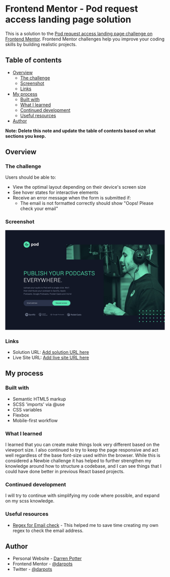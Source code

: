 # Frontend Mentor - Pod request access landing page solution

This is a solution to the [Pod request access landing page challenge on Frontend Mentor](https://www.frontendmentor.io/challenges/pod-request-access-landing-page-eyTmdkLSG). Frontend Mentor challenges help you improve your coding skills by building realistic projects. 

## Table of contents

- [Overview](#overview)
  - [The challenge](#the-challenge)
  - [Screenshot](#screenshot)
  - [Links](#links)
- [My process](#my-process)
  - [Built with](#built-with)
  - [What I learned](#what-i-learned)
  - [Continued development](#continued-development)
  - [Useful resources](#useful-resources)
- [Author](#author)

**Note: Delete this note and update the table of contents based on what sections you keep.**

## Overview

### The challenge

Users should be able to:

- View the optimal layout depending on their device's screen size
- See hover states for interactive elements
- Receive an error message when the form is submitted if:
  - The email is not formatted correctly should show "Oops! Please check your email"

### Screenshot

![](./screenshot.png)



### Links

- Solution URL: [Add solution URL here](https://your-solution-url.com)
- Live Site URL: [Add live site URL here](https://your-live-site-url.com)

## My process

### Built with

- Semantic HTML5 markup
- SCSS 'imports' via @use 
- CSS variables
- Flexbox
- Mobile-first workflow


### What I learned

I learned that you can create make things look very different based on the viewport size.  I also continued to try to keep the page responsive and act well regardless of the base font-size used within the browser.  While this is considered a Newbie challenge it has helped to further strengthen my knowledge around how to structure a codebase, and I can see things that I could have done better in previous React based projects. 

### Continued development

I will try to continue with simplifying my code where possible, and expand on my scss knowledge.

### Useful resources

- [Regex for Email check](https://emailregex.com/) - This helped me to save time creating my own regex to check the email address. 


## Author

- Personal Website - [Darren Potter](https://www.darpots.dev)
- Frontend Mentor - [@darpots](https://www.frontendmentor.io/profile/darpots)
- Twitter - [@darpots](https://www.twitter.com/darpots)




